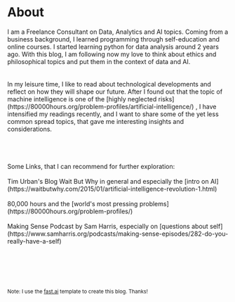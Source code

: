 # About
<div>
I am a Freelance Consultant on Data, Analytics and AI topics. Coming from a business background, I learned programming through self-education and online courses. I started learning python for data analysis around 2 years ago.
With this blog, I am following now my love to think about ethics and philosophical topics and put them in the context of data and AI. 
</div>
<br/><br/> 
<div>In my leisure time, I like to read about technological developments and reflect on how they will shape our future. After I found out that the topic of machine intelligence is one of the [highly neglected risks](https://80000hours.org/problem-profiles/artificial-intelligence/)
 , I have intensified my readings recently, and I want to share some of the yet less common spread topics, that gave me interesting insights and considerations. 
 </div>
<br/><br/> 
<br/><br/> 
Some Links, that I can recommend for further exploration:
<br/><br/> 
Tim Urban's Blog Wait But Why in general and especially the [intro on AI](https://waitbutwhy.com/2015/01/artificial-intelligence-revolution-1.html)
<br/><br/> 
80,000 hours and the [world's most pressing problems](https://80000hours.org/problem-profiles/)
<br/><br/> 
Making Sense Podcast by Sam Harris, especially on [questions about self](https://www.samharris.org/podcasts/making-sense-episodes/282-do-you-really-have-a-self)
<br/><br/> 


<br/><br/> 
<br/><br/> 
<sub>Note: I use the [fast.ai](https://www.fast.ai/) template to create this blog. Thanks!</sub>

